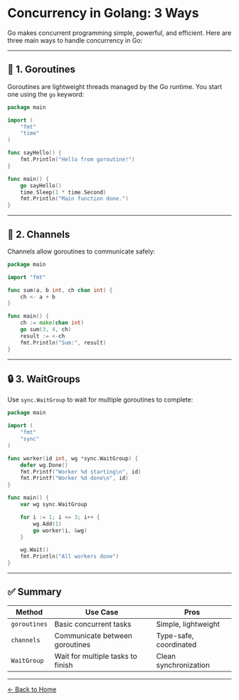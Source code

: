 # Concurrency in Golang: 3 Ways

Go makes concurrent programming simple, powerful, and efficient. Here are three main ways to handle concurrency in Go:

---

## 🚀 1. Goroutines

Goroutines are lightweight threads managed by the Go runtime. You start one using the `go` keyword:

```go
package main

import (
	"fmt"
	"time"
)

func sayHello() {
	fmt.Println("Hello from goroutine!")
}

func main() {
	go sayHello()
	time.Sleep(1 * time.Second)
	fmt.Println("Main function done.")
}
```

---

## 🔁 2. Channels

Channels allow goroutines to communicate safely:

```go
package main

import "fmt"

func sum(a, b int, ch chan int) {
	ch <- a + b
}

func main() {
	ch := make(chan int)
	go sum(3, 4, ch)
	result := <-ch
	fmt.Println("Sum:", result)
}
```

---

## 🔒 3. WaitGroups

Use `sync.WaitGroup` to wait for multiple goroutines to complete:

```go
package main

import (
	"fmt"
	"sync"
)

func worker(id int, wg *sync.WaitGroup) {
	defer wg.Done()
	fmt.Printf("Worker %d starting\n", id)
	fmt.Printf("Worker %d done\n", id)
}

func main() {
	var wg sync.WaitGroup

	for i := 1; i <= 3; i++ {
		wg.Add(1)
		go worker(i, &wg)
	}

	wg.Wait()
	fmt.Println("All workers done")
}
```

---

## ✅ Summary

| Method        | Use Case                                   | Pros                          |
|---------------|--------------------------------------------|-------------------------------|
| `goroutines`  | Basic concurrent tasks                     | Simple, lightweight           |
| `channels`    | Communicate between goroutines             | Type-safe, coordinated        |
| `WaitGroup`   | Wait for multiple tasks to finish          | Clean synchronization         |

---

[← Back to Home](../index.html)
